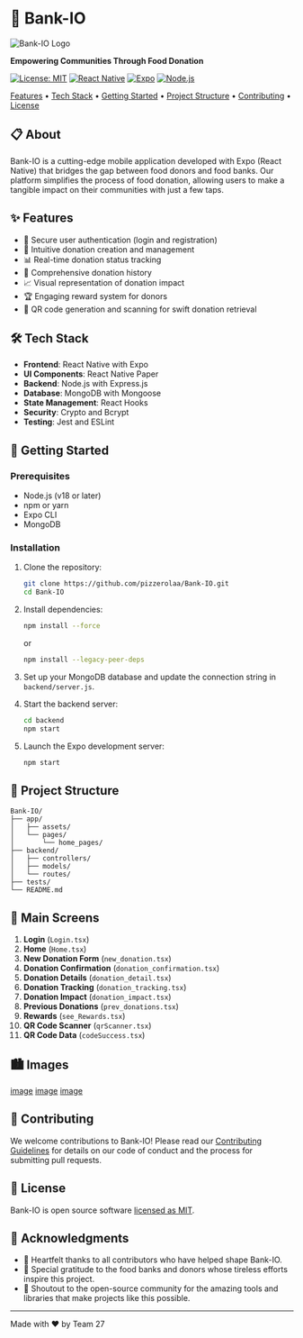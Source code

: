 # 🏦 Bank-IO

![Bank-IO Logo](https://bdalimentos.org/wp-content/uploads/2021/01/logo-2.svg)

**Empowering Communities Through Food Donation**

[![License: MIT](https://img.shields.io/badge/License-MIT-yellow.svg)](https://opensource.org/licenses/MIT)
[![React Native](https://img.shields.io/badge/React%20Native-v0.71-blue.svg)](https://reactnative.dev/)
[![Expo](https://img.shields.io/badge/Expo-v48-black.svg)](https://expo.dev/)
[![Node.js](https://img.shields.io/badge/Node.js-v18-green.svg)](https://nodejs.org/)

[Features](#✨-features) • [Tech Stack](#🛠️-tech-stack) • [Getting Started](#🚀-getting-started) • [Project Structure](#📁-project-structure) • [Contributing](#🤝-contributing) • [License](#📄-license)


## 📋 About

Bank-IO is a cutting-edge mobile application developed with Expo (React Native) that bridges the gap between food donors and food banks. Our platform simplifies the process of food donation, allowing users to make a tangible impact on their communities with just a few taps.

## ✨ Features

- 🔐 Secure user authentication (login and registration)
- 🍎 Intuitive donation creation and management
- 📊 Real-time donation status tracking
- 📜 Comprehensive donation history
- 📈 Visual representation of donation impact
- 🏆 Engaging reward system for donors
- 📱 QR code generation and scanning for swift donation retrieval

## 🛠️ Tech Stack

- **Frontend**: React Native with Expo
- **UI Components**: React Native Paper
- **Backend**: Node.js with Express.js
- **Database**: MongoDB with Mongoose
- **State Management**: React Hooks
- **Security**: Crypto and Bcrypt
- **Testing**: Jest and ESLint

## 🚀 Getting Started

### Prerequisites

- Node.js (v18 or later)
- npm or yarn
- Expo CLI
- MongoDB

### Installation

1. Clone the repository:
   ```bash
   git clone https://github.com/pizzerolaa/Bank-IO.git
   cd Bank-IO
   ```

2. Install dependencies:
   ```bash
   npm install --force
   ```
   or
   ```bash
   npm install --legacy-peer-deps
   ```

3. Set up your MongoDB database and update the connection string in `backend/server.js`.

4. Start the backend server:
   ```bash
   cd backend
   npm start
   ```

5. Launch the Expo development server:
   ```bash
   npm start
   ```

## 📁 Project Structure

```
Bank-IO/
├── app/
│   ├── assets/
│   └── pages/
│       └── home_pages/
├── backend/
│   ├── controllers/
│   ├── models/
│   └── routes/
├── tests/
└── README.md
```

## 📱 Main Screens

1. **Login** (`Login.tsx`)
2. **Home** (`Home.tsx`)
3. **New Donation Form** (`new_donation.tsx`)
4. **Donation Confirmation** (`donation_confirmation.tsx`)
5. **Donation Details** (`donation_detail.tsx`)
6. **Donation Tracking** (`donation_tracking.tsx`)
7. **Donation Impact** (`donation_impact.tsx`)
8. **Previous Donations** (`prev_donations.tsx`)
9. **Rewards** (`see_Rewards.tsx`)
10. **QR Code Scanner** (`qrScanner.tsx`)
11. **QR Code Data** (`codeSuccess.tsx`)

## 🏙️ Images

[image](https://github.com/pizzerolaa/Bank-IO/tree/main/app/assets/images/demo2.PNG)
[image](https://github.com/pizzerolaa/Bank-IO/tree/main/app/assets/images/demo3.PNG)
[image](https://github.com/pizzerolaa/Bank-IO/tree/main/app/assets/images/demo4.PNG)

## 🤝 Contributing

We welcome contributions to Bank-IO! Please read our [Contributing Guidelines](CONTRIBUTING.md) for details on our code of conduct and the process for submitting pull requests.

## 📄 License

Bank-IO is open source software [licensed as MIT](LICENSE).

## 🙏 Acknowledgments

- 💖 Heartfelt thanks to all contributors who have helped shape Bank-IO.
- 🍲 Special gratitude to the food banks and donors whose tireless efforts inspire this project.
- 🌟 Shoutout to the open-source community for the amazing tools and libraries that make projects like this possible.

---

Made with ❤️ by Team 27
